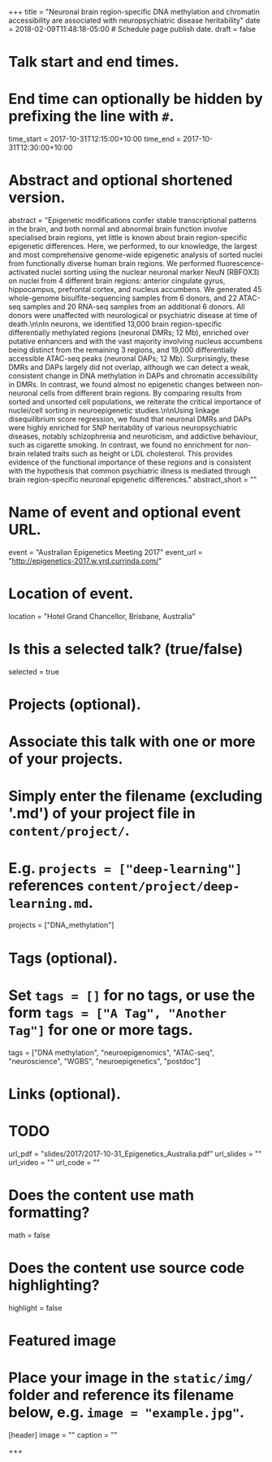 +++
title = "Neuronal brain region-specific DNA methylation and chromatin accessibility are associated with neuropsychiatric disease heritability"
date = 2018-02-09T11:48:18-05:00  # Schedule page publish date.
draft = false

# Talk start and end times.
#   End time can optionally be hidden by prefixing the line with `#`.
time_start = 2017-10-31T12:15:00+10:00
time_end = 2017-10-31T12:30:00+10:00

# Abstract and optional shortened version.
abstract = "Epigenetic modifications confer stable transcriptional patterns in the brain, and both normal and abnormal brain function involve specialised brain regions, yet little is known about brain region-specific epigenetic differences. Here, we performed, to our knowledge, the largest and most comprehensive genome-wide epigenetic analysis of sorted nuclei from functionally diverse human brain regions. We performed fluorescence-activated nuclei sorting using the nuclear neuronal marker NeuN (RBFOX3) on nuclei from 4 different brain regions: anterior cingulate gyrus, hippocampus, prefrontal cortex, and nucleus accumbens. We generated 45 whole-genome bisulfite-sequencing samples from 6 donors, and 22 ATAC-seq samples and 20 RNA-seq samples from an additional 6 donors. All donors were unaffected with neurological or psychiatric disease at time of death.\n\nIn neurons, we identified 13,000 brain region-specific differentially methylated regions (neuronal DMRs; 12 Mb), enriched over putative enhancers and with the vast majority involving nucleus accumbens being distinct from the remaining 3 regions, and 19,000 differentially accessible ATAC-seq peaks (neuronal DAPs; 12 Mb). Surprisingly, these DMRs and DAPs largely did not overlap, although we can detect a weak, consistent change in DNA methylation in DAPs and chromatin accessibility in DMRs. In contrast, we found almost no epigenetic changes between non-neuronal cells from different brain regions. By comparing results from sorted and unsorted cell populations, we reiterate the critical importance of nuclei/cell sorting in neuroepigenetic studies.\n\nUsing linkage disequilibrium score regression, we found that neuronal DMRs and DAPs were highly enriched for SNP heritability of various neuropsychiatric diseases, notably schizophrenia and neuroticism, and addictive behaviour, such as cigarette smoking. In contrast, we found no enrichment for non-brain related traits such as height or LDL cholesterol. This provides evidence of the functional importance of these regions and is consistent with the hypothesis that common psychiatric illness is mediated through brain region-specific neuronal epigenetic differences."
abstract_short = ""

# Name of event and optional event URL.
event = "Australian Epigenetics Meeting 2017"
event_url = "http://epigenetics-2017.w.yrd.currinda.com/"

# Location of event.
location = "Hotel Grand Chancellor, Brisbane, Australia"

# Is this a selected talk? (true/false)
selected = true

# Projects (optional).
#   Associate this talk with one or more of your projects.
#   Simply enter the filename (excluding '.md') of your project file in `content/project/`.
#   E.g. `projects = ["deep-learning"]` references `content/project/deep-learning.md`.
projects = ["DNA_methylation"]

# Tags (optional).
#   Set `tags = []` for no tags, or use the form `tags = ["A Tag", "Another Tag"]` for one or more tags.
tags = ["DNA methylation", "neuroepigenomics", "ATAC-seq", "neuroscience", "WGBS", "neuroepigenetics", "postdoc"]

# Links (optional).
# TODO
url_pdf = "slides/2017/2017-10-31_Epigenetics_Australia.pdf"
url_slides = ""
url_video = ""
url_code = ""

# Does the content use math formatting?
math = false

# Does the content use source code highlighting?
highlight = false

# Featured image
# Place your image in the `static/img/` folder and reference its filename below, e.g. `image = "example.jpg"`.
[header]
image = ""
caption = ""

+++
